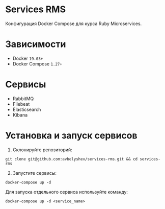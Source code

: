 # Services RMS

Конфигурация Docker Compose для курса Ruby Microservices.

# Зависимости

+ Docker `19.03+`
+ Docker Compose `1.27+`

# Сервисы

+ RabbitMQ
+ Filebeat
+ Elasticsearch
+ Kibana

# Установка и запуск сервисов

1. Склонируйте репозиторий:

```
git clone git@github.com:avbelyshev/services-rms.git && cd services-rms
```

2. Запустите сервисы:

```
docker-compose up -d
```

Для запуска отдельного сервиса используйте команду:

```
docker-compose up -d <service_name>
```
